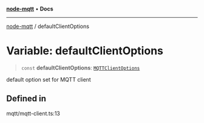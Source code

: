 [**node-mqtt**](../README.md) • **Docs**

***

[node-mqtt](../globals.md) / defaultClientOptions

# Variable: defaultClientOptions

> `const` **defaultClientOptions**: [`MQTTClientOptions`](../type-aliases/MQTTClientOptions.md)

default option set for MQTT client

## Defined in

mqtt/mqtt-client.ts:13
